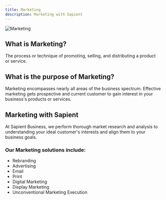 ```yaml
---
title: Marketing
description: Marketing with Sapient
---
```

![Marketing](/management/management-marketing.webp)
<!-- <div>
  <img src="https://sbmedia.blob.core.windows.net/images/marketing-plan.jpg" srcset="https://sbmedia.blob.core.windows.net/images/marketing-plan.jpg 2x" alt="Marketing"/>
</div> -->

## What is Marketing?

The process or technique of promoting, selling, and distributing a product or service.

## What is the purpose of Marketing?

Marketing encompasses nearly all areas of the business spectrum. Effective marketing gets prospective and current customer to gain interest in your business's products or services.

## Marketing with Sapient

At Sapient Business, we perform thorough market research and analysis to understanding your ideal customer's interests and align them to your business goals. 

### Our Marketing solutions include:

- Rebranding
- Advertising
- Email
- Print
- Digital Marketing
- Display Marketing
- Unconventional Marketing Execution
